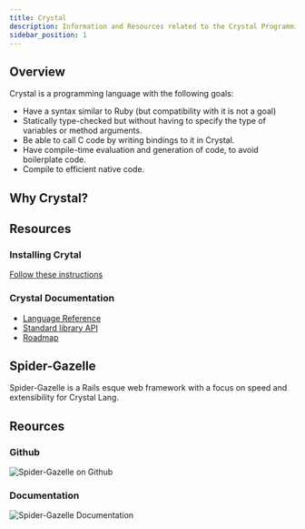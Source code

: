 ```yaml
---
title: Crystal
description: Information and Resources related to the Crystal Programming Language
sidebar_position: 1
---
```


## Overview

Crystal is a programming language with the following goals:

* Have a syntax similar to Ruby (but compatibility with it is not a goal)
* Statically type-checked but without having to specify the type of variables or method arguments.
* Be able to call C code by writing bindings to it in Crystal.
* Have compile-time evaluation and generation of code, to avoid boilerplate code.
* Compile to efficient native code.

## Why Crystal?

## Resources

### Installing Crytal

[Follow these instructions](https://crystal-lang.org/install)

###  Crystal Documentation

* [Language Reference](http://crystal-lang.org/reference)
* [Standard library API](https://crystal-lang.org/api)
* [Roadmap](https://github.com/crystal-lang/crystal/wiki/Roadmap)

## Spider-Gazelle

Spider-Gazelle is a Rails esque web framework with a focus on speed and extensibility for Crystal Lang. 

## Reources

### Github

![Spider-Gazelle on Github](https://github.com/spider-gazelle/)

### Documentation

![Spider-Gazelle Documentation](https://spider-gazelle.net/#/)
